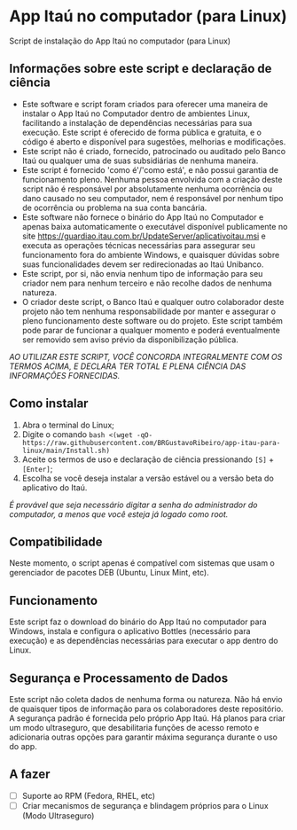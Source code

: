 # App Itaú no computador (para Linux)
Script de instalação do App Itaú no computador (para Linux)

## Informações sobre este script e declaração de ciência
- Este software e script foram criados para oferecer uma maneira de instalar o App Itaú no Computador dentro de ambientes Linux, facilitando a instalação de dependências necessárias para sua execução. Este script é oferecido de forma pública e gratuita, e o código é aberto e disponível para sugestões, melhorias e modificações.
- Este script não é criado, fornecido, patrocinado ou auditado pelo Banco Itaú ou qualquer uma de suas subsidiárias de nenhuma maneira.
- Este script é fornecido 'como é'/'como está', e não possui garantia de funcionamento pleno. Nenhuma pessoa envolvida com a criação deste script não é responsável por absolutamente nenhuma ocorrência ou dano causado no seu computador, nem é responsável por nenhum tipo de ocorrência ou problema na sua conta bancária.
- Este software não fornece o binário do App Itaú no Computador e apenas baixa automaticamente o executável disponível publicamente no site https://guardiao.itau.com.br/UpdateServer/aplicativoitau.msi e executa as operações técnicas necessárias para assegurar seu funcionamento fora do ambiente Windows, e quaisquer dúvidas sobre suas funcionalidades devem ser redirecionadas ao Itaú Unibanco.
- Este script, por si, não envia nenhum tipo de informação para seu criador nem para nenhum terceiro e não recolhe dados de nenhuma natureza.
- O criador deste script, o Banco Itaú e qualquer outro colaborador deste projeto não tem nenhuma responsabilidade por manter e assegurar o pleno funcionamento deste software ou do projeto. Este script também pode parar de funcionar a qualquer momento e poderá eventualmente ser removido sem aviso prévio da disponibilização pública.

*AO UTILIZAR ESTE SCRIPT, VOCÊ CONCORDA INTEGRALMENTE COM OS TERMOS ACIMA, E DECLARA TER TOTAL E PLENA CIÊNCIA DAS INFORMAÇÕES FORNECIDAS.*

## Como instalar
1. Abra o terminal do Linux;
2. Digite o comando `bash <(wget -qO- https://raw.githubusercontent.com/BRGustavoRibeiro/app-itau-para-linux/main/Install.sh)`
3. Aceite os termos de uso e declaração de ciência pressionando `[S]` + `[Enter]`;
4. Escolha se você deseja instalar a versão estável ou a versão beta do aplicativo do Itaú.

*É provável que seja necessário digitar a senha do administrador do computador, a menos que você esteja já logado como root.*

## Compatibilidade
Neste momento, o script apenas é compatível com sistemas que usam o gerenciador de pacotes DEB (Ubuntu, Linux Mint, etc).

## Funcionamento
Este script faz o download do binário do App Itaú no computador para Windows, instala e configura o aplicativo Bottles (necessário para execução) e as dependências necessárias para executar o app dentro do Linux.

## Segurança e Processamento de Dados
Este script não coleta dados de nenhuma forma ou natureza. Não há envio de quaisquer tipos de informação para os colaboradores deste repositório. A segurança padrão é fornecida pelo próprio App Itaú. Há planos para criar um modo ultraseguro, que desabilitaria funções de acesso remoto e adicionaria outras opções para garantir máxima segurança durante o uso do app.

## A fazer
- [ ] Suporte ao RPM (Fedora, RHEL, etc)
- [ ] Criar mecanismos de segurança e blindagem próprios para o Linux (Modo Ultraseguro)
